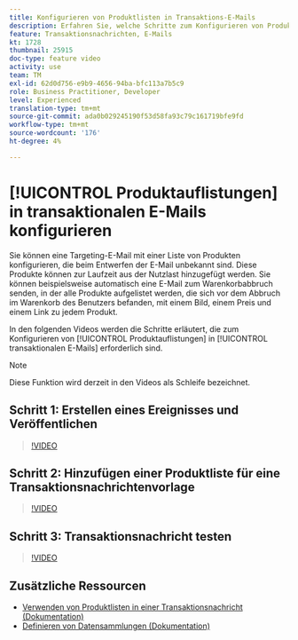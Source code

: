 ```yaml
---
title: Konfigurieren von Produktlisten in Transaktions-E-Mails
description: Erfahren Sie, welche Schritte zum Konfigurieren von Produktauflistungen in transaktionalen E-Mails erforderlich sind.
feature: Transaktionsnachrichten, E-Mails
kt: 1728
thumbnail: 25915
doc-type: feature video
activity: use
team: TM
exl-id: 62d0d756-e9b9-4656-94ba-bfc113a7b5c9
role: Business Practitioner, Developer
level: Experienced
translation-type: tm+mt
source-git-commit: ada0b029245190f53d58fa93c79c161719bfe9fd
workflow-type: tm+mt
source-wordcount: '176'
ht-degree: 4%

---
```


# [!UICONTROL Produktauflistungen] in transaktionalen E-Mails konfigurieren

Sie können eine Targeting-E-Mail mit einer Liste von Produkten konfigurieren, die beim Entwerfen der E-Mail unbekannt sind. Diese Produkte können zur Laufzeit aus der Nutzlast hinzugefügt werden. Sie können beispielsweise automatisch eine E-Mail zum Warenkorbabbruch senden, in der alle Produkte aufgelistet werden, die sich vor dem Abbruch im Warenkorb des Benutzers befanden, mit einem Bild, einem Preis und einem Link zu jedem Produkt.

In den folgenden Videos werden die Schritte erläutert, die zum Konfigurieren von [!UICONTROL Produktauflistungen] in [!UICONTROL transaktionalen E-Mails] erforderlich sind.

>[!NOTE]
>
>Diese Funktion wird derzeit in den Videos als Schleife bezeichnet.

## Schritt 1: Erstellen eines Ereignisses und Veröffentlichen

>[!VIDEO](https://video.tv.adobe.com/v/25914?quality=12)

## Schritt 2: Hinzufügen einer Produktliste für eine Transaktionsnachrichtenvorlage

>[!VIDEO](https://video.tv.adobe.com/v/25915?quality=12)

## Schritt 3: Transaktionsnachricht testen

>[!VIDEO](https://video.tv.adobe.com/v/25916?quality=12)

## Zusätzliche Ressourcen

* [Verwenden von Produktlisten in einer Transaktionsnachricht (Dokumentation)](https://docs.adobe.com/content/help/en/campaign-standard/using/communication-channels/transactional-messaging/event-transactional-messages.html#using-product-listings-in-a-transactional-message)
* [Definieren von Datensammlungen (Dokumentation)](https://docs.adobe.com/content/help/en/campaign-standard/using/administrating/configuring-channels/configuring-transactional-messaging.html#defining-data-collections)
